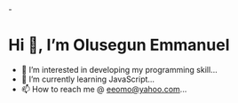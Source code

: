 -<h1> Hi 👋, I’m Olusegun Emmanuel</h1>
- 👀 I’m interested in developing my programming skill...
- 🌱 I’m currently learning JavaScript...
- 📫 How to reach me @ eeomo@yahoo.com...

<!---
eomo007/eomo007 is a ✨ special ✨ repository because its `README.md` (this file) appears on your GitHub profile.
You can click the Preview link to take a look at your changes.
--->
